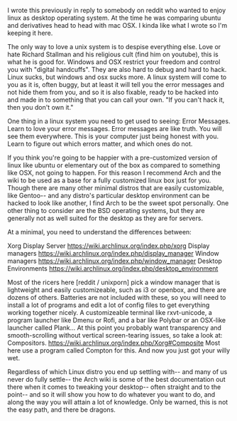 I wrote this previously in reply to somebody on reddit who wanted to enjoy linux as
desktop operating system. At the time he was comparing ubuntu and derivatives
head to head with mac OSX. I kinda like what I wrote so I'm keeping it here.

The only way to love a unix system is to despise everything else. Love or hate Richard Stallman and his religious cult (find him on youtube), this is what he is good for. Windows and OSX restrict your freedom and control you with "digital handcuffs". They are also hard to debug and hard to hack. Linux sucks, but windows and osx sucks more. A linux system will come to you as it is, often buggy, but at least it will tell you the error messages and not hide them from you, and so it is also fixable, ready to be hacked into and made in to something that you can call your own. "If you can't hack it, then you don't own it."

One thing in a linux system you need to get used to seeing: Error Messages. Learn to love your error messages. Error messages are like truth. You will see them everywhere. This is your computer just being honest with you. Learn to figure out which errors matter, and which ones do not.

If you think you're going to be happier with a pre-customized version of linux like ubuntu or elementary out of the box as compared to something like OSX, not going to happen. For this reason I recommend Arch and the wiki to be used as a base for a fully customized linux box just for you. Though there are many other minimal distros that are easily customizable, like Gentoo-- and any distro's particular desktop environment can be hacked to look like another, I find Arch to be the sweet spot personally. One other thing to consider are the BSD operating systems, but they are generally not as well suited for the desktop as they are for servers.

At a minimal, you need to understand the differences between:

Xorg Display Server https://wiki.archlinux.org/index.php/xorg
Display managers https://wiki.archlinux.org/index.php/display_manager
Window managers https://wiki.archlinux.org/index.php/window_manager
Desktop Environments https://wiki.archlinux.org/index.php/desktop_environment

Most of the ricers here [reddit / unixporn]  pick a window manager that is lightweight and easily customizeable, such as i3 or openbox, and there are dozens of others. Batteries are not included with these, so you will need to install a lot of programs and edit a lot of config files to get everything working together nicely. A customizeable terminal like rxvt-unicode, a program launcher like Dmenu or Rofi, and a bar like Polybar or an OSX-like launcher called Plank... At this point you probably want transparency and smooth-scrolling without vertical screen-tearing issues, so take a look at: Compositors. https://wiki.archlinux.org/index.php/Xorg#Composite Most here use a program called Compton for this. And now you just got your willy wet.

Regardless of which Linux distro you end up settling with-- and many of us never do fully settle-- the Arch wiki is some of the best documentation out there when it comes to tweaking your desktop-- often straight and to the point-- and so it will show you how to do whatever you want to do, and along the way you will attain a lot of knowledge. Only be warned, this is not the easy path, and there be dragons.   

